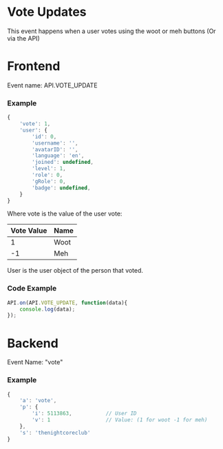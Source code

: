 # Vote Updates

This event happens when a user votes using the woot or meh buttons (Or via the API)

# Frontend

Event name: API.VOTE_UPDATE

### Example

```js
{
    'vote': 1,
    'user': {
        'id': 0,
        'username': '',
        'avatarID': '',
        'language': 'en',
        'joined': undefined,
        'level': 1,
        'role': 0,
        'gRole': 0,
        'badge': undefined,
    }
}
```

Where vote is the value of the user vote:

| Vote Value | Name |
| ---------- | ---- |
| 1          | Woot |
| -1         | Meh  |

User is the user object of the person that voted.

### Code Example

```js
API.on(API.VOTE_UPDATE, function(data){
    console.log(data);
});
```

# Backend

Event Name: "vote"

### Example

```js
{
    'a': 'vote', 
    'p': {
        'i': 5113863,           // User ID
        'v': 1                  // Value: (1 for woot -1 for meh)
    }, 
    's': 'thenightcoreclub'
}
```